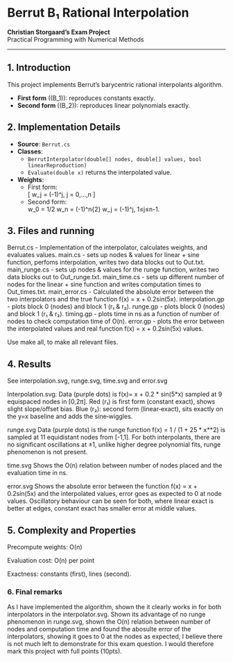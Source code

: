 # Berrut B₁ Rational Interpolation  
**Christian Storgaard’s Exam Project**  
Practical Programming with Numerical Methods

---

## 1. Introduction  
This project implements Berrut’s barycentric rational interpolants algorithm.  
- **First form** (\(B_1\)): reproduces constants exactly.  
- **Second form** (\(B_2\)): reproduces linear polynomials exactly.

## 2. Implementation Details  
- **Source**: `Berrut.cs`  
- **Classes**:  
  - `BerrutInterpolator(double[] nodes, double[] values, bool linearReproduction)`  
  - `Evaluate(double x)` returns the interpolated value.  
- **Weights**:  
  - First form:  
    \[
      w_j = (-1)^j, j = 0,...,n
    \]
  - Second form:  
      w_0 =  1/2
      w_n = (-1)^n{2} 
      w_j = (-1)^j, 1≤j≤n-1.

## 3. Files and running
Berrut.cs - Implementation of the interpolator, calculates weights, and evaluates values.
main.cs - sets up nodes & values for linear + sine function, perfoms interpolation, writes two data blocks out to Out.txt.
main_runge.cs - sets up nodes & values for the runge function, writes two data blocks out to Out_runge.txt.
main_time.cs - sets up different number of nodes for the linear + sine function and writes computation times to Out_times.txt.
main_error.cs - Calculated the absolute error between the two interpolators and the true function f(x) = x + 0.2sin(5x).
interpolation.gp - plots block 0 (nodes) and block 1 (r₁ & r₂).
runge.gp - plots block 0 (nodes) and block 1 (r₁ & r₂).
timing.gp - plots time in ns as a function of number of nodes to check computation time of O(n).
error.gp - plots the error between the interpolated values and real function f(x) = x + 0.2sin(5x) values.

Use make all, to make all relevant files.

## 4. Results
See interpolation.svg, runge.svg, time.svg and error.svg

Interpolation.svg:
Data (purple dots) is f(x)= x + 0.2 * sin(5*x) sampled at 9 equispaced nodes in [0,2π].
Red (r₁) is first form (constant exact), shows slight slope/offset bias.
Blue (r₂): second form (linear‐exact), sits exactly on the y=x baseline and adds the sine‐wiggles.

runge.svg
Data (purple dots) is the runge function f(x) = 1 / (1 + 25 * x**2) is sampled at 11 equidistant nodes from [-1,1].
For both interpolants, there are no significant oscillations at ±1, unlike higher degree polynomial fits, runge phenomenon is not present.

time.svg
Shows the O(n) relation between number of nodes placed and the evaluation time in ns.

error.svg
Shows the absolute error between the function f(x) = x + 0.2sin(5x) and the interpolated values, error goes as expected to 0 at node values. Oscillatory behaviour can be seen for both, where linear exact is better at edges, constant exact has smaller error at middle values.

## 5. Complexity and Properties
Precompute weights: O(n)

Evaluation cost: O(n) per point

Exactness: constants (first), lines (second).

### 6. Final remarks
As I have implemented the algorithm, shown the it clearly works in for both interpolators in the interpolator.svg. Shown its advantage of no runge phenomenon in runge.svg, shown the O(n) relation between number of nodes and computation time and found the abosulte error of the interpolators, showing it goes to 0 at the nodes as expected, I believe there is not much left to demonstrate for this exam question. I would therefore mark this project with full points (10pts).
